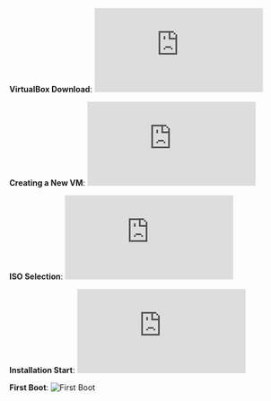 **VirtualBox Download**:
![VirtualBox Download](https://github.com/Jayden-Marshall/IT-LabSeries/blob/main/Part1/ImageVBDownload.md)

**Creating a New VM**:
![Creating a New VM](https://github.com/Jayden-Marshall/IT-LabSeries/blob/main/Part1/Creating%20a%20New%20VM.md)

**ISO Selection**:
![ISO Selection](https://github.com/Jayden-Marshall/IT-LabSeries/blob/main/Part1/IsoSelection.md)

**Installation Start**:
![Installation Start](https://github.com/Jayden-Marshall/IT-LabSeries/blob/main/Part1/InstallationStart.md)

**First Boot**:
![First Boot](https://path_to_your_image/first-boot.png "First Boot")

